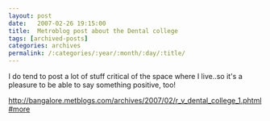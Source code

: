 ```yaml
---
layout: post
date:	2007-02-26 19:15:00
title:  Metroblog post about the Dental college
tags: [archived-posts]
categories: archives
permalink: /:categories/:year/:month/:day/:title/
---
```

I do tend to post a lot of stuff critical of the space where I live..so it's a pleasure to be able to say something positive, too!


http://bangalore.metblogs.com/archives/2007/02/r_v_dental_college_1.phtml#more
